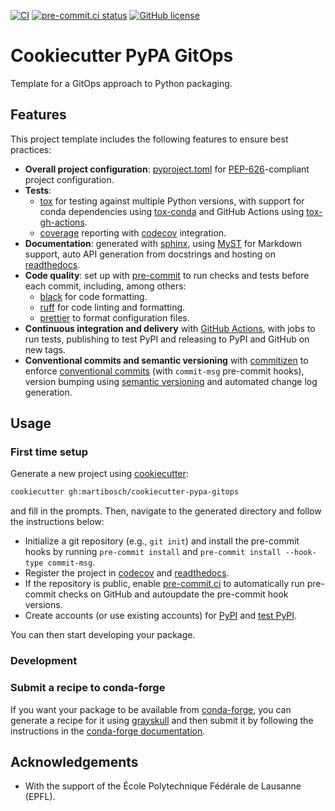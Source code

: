 [![CI](https://github.com/martibosch/cookiecutter-geopy-package/actions/workflows/dev.yml/badge.svg)](https://github.com/martibosch/cookiecutter-geopy-package/blob/main/.github/workflows/dev.yml)
[![pre-commit.ci status](https://results.pre-commit.ci/badge/github/martibosch/cookiecutter-geopy-package/main.svg)](https://results.pre-commit.ci/latest/github/martibosch/cookiecutter-geopy-package/main)
[![GitHub license](https://img.shields.io/github/license/martibosch/cookiecutter-geopy-package.svg)](https://github.com/martibosch/cookiecutter-geopy-package/blob/main/LICENSE)

# Cookiecutter PyPA GitOps

Template for a GitOps approach to Python packaging.

## Features

This project template includes the following features to ensure best practices:

- **Overall project configuration**: [pyproject.toml](https://www.python.org/dev/peps/pep-0518) for [PEP-626](https://www.python.org/dev/peps/pep-0626)-compliant project configuration.
- **Tests**:
  - [tox](https://tox.wiki) for testing against multiple Python versions, with support for conda dependencies using [tox-conda](https://github.com/tox-dev/tox-conda) and GitHub Actions using [tox-gh-actions](https://github.com/ymyzk/tox-gh-actions).
  - [coverage](https://coverage.readthedocs.io) reporting with [codecov](https://codecov.io) integration.
- **Documentation**: generated with [sphinx](https://www.sphinx-doc.org), using [MyST](https://myst-parser.readthedocs.io) for Markdown support, auto API generation from docstrings and hosting on [readthedocs](https://readthedocs.org).
- **Code quality**: set up with [pre-commit](https://pre-commit.com) to run checks and tests before each commit, including, among others:
  - [black](https://black.readthedocs.io) for code formatting.
  - [ruff](https://beta.ruff.rs) for code linting and formatting.
  - [prettier](https://prettier.io) to format configuration files.
- **Continuous integration and delivery** with [GitHub Actions](https://github.com/features/actions), with jobs to run tests, publishing to test PyPI and releasing to PyPI and GitHub on new tags.
- **Conventional commits and semantic versioning** with [commitizen](https://commitizen-tools.github.io/commitizen) to enforce [conventional commits](https://www.conventionalcommits.org) (with `commit-msg` pre-commit hooks), version bumping using [semantic versioning](https://semver.org) and automated change log generation.

## Usage

### First time setup

Generate a new project using [cookiecutter](https://github.com/cookiecutter/cookiecutter):

```bash
cookiecutter gh:martibosch/cookiecutter-pypa-gitops
```

and fill in the prompts. Then, navigate to the generated directory and follow the instructions below:

- Initialize a git repository (e.g., `git init`) and install the pre-commit hooks by running `pre-commit install` and `pre-commit install --hook-type commit-msg`.
- Register the project in [codecov](https://codecov.io) and [readthedocs](https://readthedocs.org).
- If the repository is public, enable [pre-commit.ci](https://pre-commit.ci) to automatically run pre-commit checks on GitHub and autoupdate the pre-commit hook versions.
- Create accounts (or use existing accounts) for [PyPI](https://pypi.org) and [test PyPI](https://test.pypi.org).

You can then start developing your package.

### Development

### Submit a recipe to conda-forge

If you want your package to be available from [conda-forge](https://conda-forge.org), you can generate a recipe for it using [grayskull](https://github.com/conda/grayskull) and then submit it by following the instructions in the [conda-forge documentation](https://conda-forge.org/docs/maintainer/adding_pkgs.html#forking-and-pull-request).

## Acknowledgements

- With the support of the École Polytechnique Fédérale de Lausanne (EPFL).
